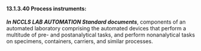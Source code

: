 #### 13.1.3.40 Process instruments:

**_In NCCLS LAB AUTOMATION Standard documents_**, components of an automated laboratory comprising the automated devices that perform a multitude of pre- and postanalytical tasks, and perform nonanalytical tasks on specimens, containers, carriers, and similar processes.
